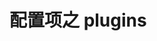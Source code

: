 # 配置项之 plugins

<!-- 
https://github.com/fastify/docs-chinese/blob/master/docs/Plugins.md


.register(key, v.options)

builtIn:   内置插件
plugins/graphql
plugins/openapi


plugins: {
    // https://github.com/fastify/fastify-cookie#example
    'fastify-cookie': {
      enable: true,
      options: {},
    },
    // https://github.com/fastify/fastify-cors#options
    'fastify-cors': {
      enable: true,
      options: {
        credentials: true,
      },
    },
    // https://github.com/fastify/fastify-compress#options
    'fastify-compress': {
      enable: true,
      options: {
        global: false,
      },
    },
    // https://github.com/fastify/fastify-formbody#options
    'fastify-formbody': {
      enable: true,
      options: {},
    },
    // https://github.com/fastify/fastify-helmet#how-it-works
    'fastify-helmet': {
      enable: true,
      options: { hidePoweredBy: { setTo: 'Mrapi' } },
    },
    'builtIn:graphql': {
      enable: true,
      options: {
        path: '/graphql',
        ide: 'playground',
        // ! important: temporary disable graphql-jit, fix memory leak caused by 'very long string'
        // jit: 1,
        queryDepth: 100,
        buildSchema: {
          resolvers: {
            generated: '../src/graphql/generated',
            custom: './src/graphql/resolvers',
          },
          emitSchemaFile: 'exports/schema.graphql',
          validate: false,
        },
      },
    },
    'builtIn:openapi': {
      enable: false,
      options: {
        prefix: '/api',
        custom: {
          path: 'src/openapi',
        },
        // https://gitlab.com/m03geek/fastify-oas#plugin-options
        documentation: {
          enable: true,
          options: {
            routePrefix: '/documentation',
            swagger: {
              info: {
                title: 'Test swagger',
                description: 'testing the fastify swagger api',
                version: '0.1.0',
              },
              externalDocs: {
                url: 'https://swagger.io',
                description: 'Find more info here',
              },
              consumes: ['application/json'],
              produces: ['application/json'],
            },
            exposeRoute: true,
          },
        },
      },
    },
  },
 -->
